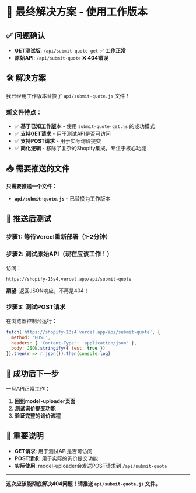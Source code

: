 # 🎯 最终解决方案 - 使用工作版本

## ✅ 问题确认
- **GET测试版**: `/api/submit-quote-get` ✅ **工作正常**
- **原始API**: `/api/submit-quote` ❌ **404错误**

## 🛠️ 解决方案
我已经用工作版本替换了 `api/submit-quote.js` 文件！

### 新文件特点：
- ✅ **基于已知工作版本** - 使用 `submit-quote-get.js` 的成功模式
- ✅ **支持GET请求** - 用于测试API是否可访问
- ✅ **支持POST请求** - 用于实际询价提交
- ✅ **简化逻辑** - 移除了复杂的Shopify集成，专注于核心功能

## 📤 需要推送的文件

**只需要推送一个文件：**
- **`api/submit-quote.js`** - 已替换为工作版本

## 🧪 推送后测试

### 步骤1: 等待Vercel重新部署（1-2分钟）

### 步骤2: 测试原始API（现在应该工作！）
访问：
```
https://shopify-13s4.vercel.app/api/submit-quote
```
**期望**: 返回JSON响应，不再是404！

### 步骤3: 测试POST请求
在浏览器控制台运行：
```javascript
fetch('https://shopify-13s4.vercel.app/api/submit-quote', {
  method: 'POST',
  headers: { 'Content-Type': 'application/json' },
  body: JSON.stringify({ test: true })
}).then(r => r.json()).then(console.log)
```

## 🎯 成功后下一步

一旦API正常工作：
1. **回到model-uploader页面**
2. **测试询价提交功能**
3. **验证完整的询价流程**

## 📝 重要说明

- **GET请求**: 用于测试API是否可访问
- **POST请求**: 用于实际的询价提交功能
- **实际使用**: model-uploader会发送POST请求到 `/api/submit-quote`

---

**这次应该能彻底解决404问题！请推送 `api/submit-quote.js` 文件。**
